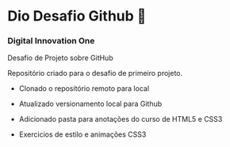 # Dio Desafio Github 📖

### Digital Innovation One


Desafio de Projeto sobre GitHub

Repositório criado para o desafio de primeiro projeto.

- Clonado o repositório remoto para local
- Atualizado versionamento local para Github



- Adicionado pasta para anotações do curso de HTML5 e CSS3
- Exercicios de estilo e animações CSS3
